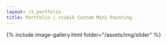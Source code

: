 ```yaml
---
layout: r3_portfolio
title: Portfolio | rcubik Custom Mini Painting
---
```

{% include image-gallery.html folder="/assets/img/slider" %}
